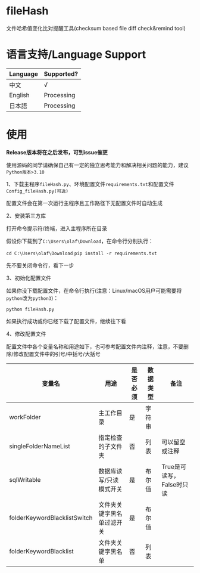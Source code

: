 # fileHash
文件哈希值变化比对提醒工具(checksum based file diff check&amp;remind tool)
# 语言支持/Language Support
| Language | Supported?  |
| -------- | ----------- |
| 中文     | √            |
| English  | Processing   |
| 日本語    | Processing  |
# 使用
**Release版本将在之后发布，可到issue催更**

使用源码的同学请确保自己有一定的独立思考能力和解决相关问题的能力，建议`Python版本>3.10`

1、下载主程序`fileHash.py`、环境配置文件`requirements.txt`和配置文件`Config_fileHash.py(可选)`

配置文件会在第一次运行主程序且工作路径下无配置文件时自动生成

2、安装第三方库

打开命令提示符/终端，进入主程序所在目录

假设你下载到了`C:\Users\olaf\Download`，在命令行分别执行：

  `cd C:\Users\olaf\Download`
  `pip install -r requirements.txt`

先不要关闭命令行，看下一步

3、初始化配置文件

如果你没下载配置文件，在命令行执行(注意：Linux/macOS用户可能需要将`python`改为`python3`)：

  `python fileHash.py`

如果执行成功或你已经下载了配置文件，继续往下看

4、修改配置文件

配置文件中各个变量名称和用途如下，也可参考配置文件内注释，注意，不要删除/修改配置文件中的引号/中括号/大括号

| 变量名 | 用途 | 是否必须 | 数据类型 | 备注 |
| -------- | ----------- | -------- | ----------- | -------- |
| workFolder | 主工作目录 | 是 | 字符串 | |
| singleFolderNameList | 指定检查的子文件夹 | 否 | 列表 | 可以留空或注释 |
| sqlWritable | 数据库读写/只读模式开关 | 是 | 布尔值 | True是可读写，False时只读 |
| folderKeywordBlacklistSwitch | 文件夹关键字黑名单过滤开关 | 是 | 布尔值 |  |
| folderKeywordBlacklist | 文件夹关键字黑名单 | 否 | 列表 | |



